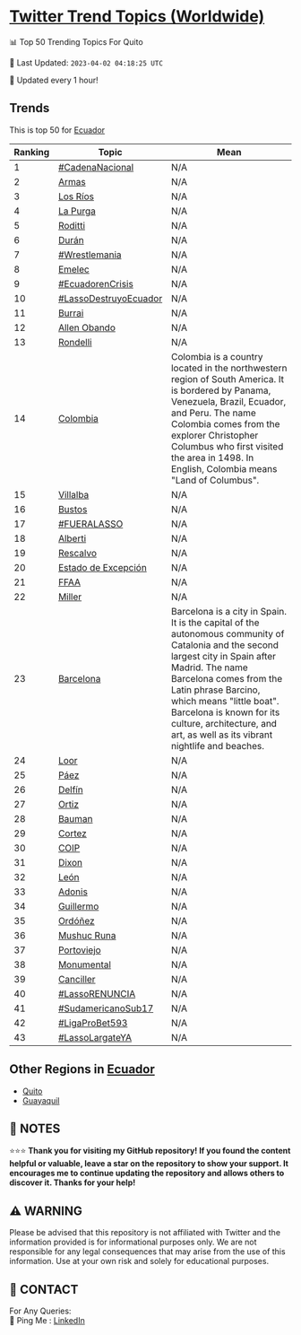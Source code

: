 [Twitter Trend Topics (Worldwide)](https://github.com/ErcinDedeoglu/Twitter-Trend-Topics)
==========


📊 Top 50 Trending Topics For Quito

📆 Last Updated: `2023-04-02 04:18:25 UTC`

🔧 Updated every 1 hour!


## Trends

This is top 50 for [Ecuador](</Ecuador>)

| Ranking | Topic | Mean |
| ------- | ------------ | ------------ |
| 1 | [#CadenaNacional](http://twitter.com/search?q=%23CadenaNacional) | N/A |
| 2 | [Armas](http://twitter.com/search?q=Armas) | N/A |
| 3 | [Los Ríos](http://twitter.com/search?q=Los+R%c3%ados) | N/A |
| 4 | [La Purga](http://twitter.com/search?q=La+Purga) | N/A |
| 5 | [Roditti](http://twitter.com/search?q=Roditti) | N/A |
| 6 | [Durán](http://twitter.com/search?q=Dur%c3%a1n) | N/A |
| 7 | [#Wrestlemania](http://twitter.com/search?q=%23Wrestlemania) | N/A |
| 8 | [Emelec](http://twitter.com/search?q=Emelec) | N/A |
| 9 | [#EcuadorenCrisis](http://twitter.com/search?q=%23EcuadorenCrisis) | N/A |
| 10 | [#LassoDestruyoEcuador](http://twitter.com/search?q=%23LassoDestruyoEcuador) | N/A |
| 11 | [Burrai](http://twitter.com/search?q=Burrai) | N/A |
| 12 | [Allen Obando](http://twitter.com/search?q=Allen+Obando) | N/A |
| 13 | [Rondelli](http://twitter.com/search?q=Rondelli) | N/A |
| 14 | [Colombia](http://twitter.com/search?q=Colombia) | Colombia is a country located in the northwestern region of South America. It is bordered by Panama, Venezuela, Brazil, Ecuador, and Peru. The name Colombia comes from the explorer Christopher Columbus who first visited the area in 1498. In English, Colombia means "Land of Columbus". |
| 15 | [Villalba](http://twitter.com/search?q=Villalba) | N/A |
| 16 | [Bustos](http://twitter.com/search?q=Bustos) | N/A |
| 17 | [#FUERALASSO](http://twitter.com/search?q=%23FUERALASSO) | N/A |
| 18 | [Alberti](http://twitter.com/search?q=Alberti) | N/A |
| 19 | [Rescalvo](http://twitter.com/search?q=Rescalvo) | N/A |
| 20 | [Estado de Excepción](http://twitter.com/search?q=Estado+de+Excepci%c3%b3n) | N/A |
| 21 | [FFAA](http://twitter.com/search?q=FFAA) | N/A |
| 22 | [Miller](http://twitter.com/search?q=Miller) | N/A |
| 23 | [Barcelona](http://twitter.com/search?q=Barcelona) | Barcelona is a city in Spain. It is the capital of the autonomous community of Catalonia and the second largest city in Spain after Madrid. The name Barcelona comes from the Latin phrase Barcino, which means "little boat". Barcelona is known for its culture, architecture, and art, as well as its vibrant nightlife and beaches. |
| 24 | [Loor](http://twitter.com/search?q=Loor) | N/A |
| 25 | [Páez](http://twitter.com/search?q=P%c3%a1ez) | N/A |
| 26 | [Delfín](http://twitter.com/search?q=Delf%c3%adn) | N/A |
| 27 | [Ortiz](http://twitter.com/search?q=Ortiz) | N/A |
| 28 | [Bauman](http://twitter.com/search?q=Bauman) | N/A |
| 29 | [Cortez](http://twitter.com/search?q=Cortez) | N/A |
| 30 | [COIP](http://twitter.com/search?q=COIP) | N/A |
| 31 | [Dixon](http://twitter.com/search?q=Dixon) | N/A |
| 32 | [León](http://twitter.com/search?q=Le%c3%b3n) | N/A |
| 33 | [Adonis](http://twitter.com/search?q=Adonis) | N/A |
| 34 | [Guillermo](http://twitter.com/search?q=Guillermo) | N/A |
| 35 | [Ordóñez](http://twitter.com/search?q=Ord%c3%b3%c3%b1ez) | N/A |
| 36 | [Mushuc Runa](http://twitter.com/search?q=Mushuc+Runa) | N/A |
| 37 | [Portoviejo](http://twitter.com/search?q=Portoviejo) | N/A |
| 38 | [Monumental](http://twitter.com/search?q=Monumental) | N/A |
| 39 | [Canciller](http://twitter.com/search?q=Canciller) | N/A |
| 40 | [#LassoRENUNCIA](http://twitter.com/search?q=%23LassoRENUNCIA) | N/A |
| 41 | [#SudamericanoSub17](http://twitter.com/search?q=%23SudamericanoSub17) | N/A |
| 42 | [#LigaProBet593](http://twitter.com/search?q=%23LigaProBet593) | N/A |
| 43 | [#LassoLargateYA](http://twitter.com/search?q=%23LassoLargateYA) | N/A |



## Other Regions in [Ecuador](</Ecuador>)

* [Quito](</Ecuador/Quito.md>)
* [Guayaquil](</Ecuador/Guayaquil.md>)



## 📝 NOTES

⭐⭐⭐ **Thank you for visiting my GitHub repository! If you found the content helpful or valuable, leave a star on the repository to show your support. It encourages me to continue updating the repository and allows others to discover it. Thanks for your help!**


## ⚠️ WARNING

Please be advised that this repository is not affiliated with Twitter and the information provided is for informational purposes only. We are not responsible for any legal consequences that may arise from the use of this information. Use at your own risk and solely for educational purposes.


## 📨 CONTACT

 For Any Queries:  
            🏓 Ping Me : [LinkedIn](https://www.linkedin.com/in/ercindedeoglu/)
